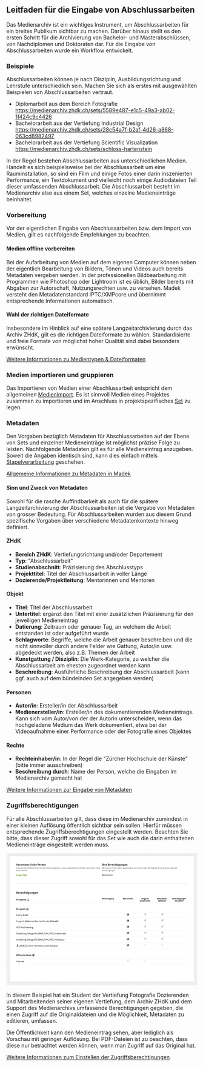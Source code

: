 ## Leitfaden für die Eingabe von Abschlussarbeiten

Das Medienarchiv ist ein wichtiges Instrument, um Abschlussarbeiten für ein breites Publikum sichtbar zu machen. Darüber hinaus stellt es den ersten Schritt für die Archivierung von Bachelor- und Masterabschlüssen, von Nachdiplomen und Doktoraten dar. Für die Eingabe von Abschlussarbeiten wurde ein Workflow entwickelt.

### Beispiele

Abschlussarbeiten können je nach Disziplin, Ausbildungsrichtung und Lehrstufe unterschiedlich sein. Machen Sie sich als erstes mit ausgewählten Beispielen von Abschlussarbeiten vertraut.

* Diplomarbeit aus dem Bereich Fotografie  
<https://medienarchiv.zhdk.ch/sets/5589e487-e1c5-49a3-ab02-1f424c9c4426>
* Bachelorarbeit aus der Vertiefung Industrial Design  
<https://medienarchiv.zhdk.ch/sets/28c54a7f-b2af-4d26-a868-063cd8982497>
* Bachelorarbeit aus der Vertiefung  Scientific Visualization  
<https://medienarchiv.zhdk.ch/sets/schloss-hartenstein>

In der Regel bestehen Abschlussarbeiten aus unterschiedlichen Medien. Handelt es sich beispielsweise bei der Abschlussarbeit um eine Rauminstallation, so sind ein Film und einige Fotos einer darin inszenierten Performance, ein Textdokument und vielleicht noch einige Audiodateien Teil dieser umfassenden Abschlussarbeit. Die Abschlussarbeit besteht im Medienarchiv also aus einem Set, welches einzelne Medieneinträge beinhaltet.

### Vorbereitung

Vor der eigentlichen Eingabe von Abschlussarbeiten bzw. dem Import von Medien, gilt es nachfolgende Empfehlungen zu beachten.

#### Medien offline vorbereiten

Bei der Aufarbeitung von Medien auf dem eigenen Computer können neben der eigentlich Bearbeitung von Bildern, Tönen und Videos auch bereits Metadaten vergeben werden. In der professionellen Bildbearbeitung mit Programmen wie Photoshop oder Lightroom ist es üblich, Bilder bereits mit Abgaben zur Autorschaft, Nutzungsrechten usw. zu versehen. Madek versteht den Metadatenstandard IPTC/XMPcore und übernimmt entsprechende Informationen automatisch.

#### Wahl der richtigen Dateiformate

Insbesondere im Hinblick auf eine spätere Langzeitarchivierung durch das Archiv ZHdK, gilt es die richtigen Dateiformate zu wählen. Standardisierte und freie Formate von möglichst hoher Qualität sind dabei besonders erwünscht.

[Weitere Informationen zu Medientypen & Dateiformaten](/software/04-mediaentries#medientypen-dateiformate)

### Medien importieren und gruppieren

Das Importieren von Medien einer Abschlussarbeit entspricht dem allgemeinen [Medienimport](/software/04-mediaentries#medien-importieren). Es ist sinnvoll Medien eines Projektes zusammen zu importieren und im Anschluss in projektspezifisches [Set](/software/05-organize#arbeiten-mit-sets) zu legen.

### Metadaten

Den Vorgaben bezüglich Metadaten für Abschlussarbeiten auf der Ebene von Sets und einzelner Medieneinträge ist möglichst präzise Folge zu leisten. Nachfolgende Metadaten gilt es für alle Medieneintrag anzugeben. Soweit die Angaben identisch sind, kann dies einfach mittels [Stapelverarbeitung](/software/05-organize#stapelverarbeitung) geschehen.

[Allgemeine Informationen zu Metadaten in Madek](/software/02-concepts#metadaten)

#### Sinn und Zweck von Metadaten

Sowohl für die rasche Auffindbarkeit als auch für die spätere Langzeitarchivierung der Abschlussarbeiten ist die Vergabe von Metadaten von grosser Bedeutung. Für Abschlussarbeiten wurden aus diesem Grund spezifische Vorgaben über verschiedene Metadatenkontexte hinweg definiert.

#### ZHdK

* __Bereich ZHdK__: Vertiefungsrichtung und/oder Departement
* __Typ__: "Abschlussarbeit"
* __Studienabschnitt__: Präzisierung des Abschlusstyps
* __Projekttitel__: Titel der Abschlussarbeit in voller Länge
* __Dozierende/Projektleitung__: Mentorinnen und Mentoren

#### Objekt

* __Titel__: Titel der Abschlussarbeit
* __Untertitel__: ergänzt den Titel mit einer zusätzlichen Präzisierung für den jeweiligen Medieneintrag
* __Datierung__: Zeitraum oder genauer Tag, an welchem die Arbeit entstanden ist oder aufgeführt wurde
* __Schlagworte__: Begriffe, welche die Arbeit genauer beschreiben und die nicht sinnvoller durch andere Felder wie Gattung, Autor/in usw. abgedeckt werden, also z.B. Themen der Arbeit
* __Kunstgattung / Disziplin__: Die Werk-Kategorie, zu welcher die Abschlussarbeit am ehesten zugeordnet werden kann
* __Beschreibung__: Ausführliche Beschreibung der Abschlussarbeit (kann ggf. auch auf dem bündelnden Set angegeben werden)

#### Personen

* __Autor/in__: Ersteller/in der Abschlussarbeit
* __Medienersteller/in__: Ersteller/in des dokumentierenden Medieneintrags. Kann sich vom Autor/von der der Autorin unterscheiden, wenn das hochgeladene Medium das Werk dokumentiert, etwa bei der Videoaufnahme einer Performance oder der Fotografie eines Objektes

#### Rechte

* __Rechteinhaber/in__: In der Regel die "Zürcher Hochschule der Künste" (bitte immer ausschreiben)
* __Beschreibung durch__: Name der Person, welche die Eingaben im Medienarchiv gemacht hat

[Weitere Informationen zur Eingabe von Metadaten](/software/04-mediaentries/#metadaten-editieren)

### Zugriffsberechtigungen

Für alle Abschlussarbeiten gilt, dass diese im Medienarchiv zumindest in einer kleinen Auflösung öffentlich sichtbar sein sollen. Hierfür müssen entsprechende Zugriffsberechtigungen eingestellt werden. Beachten Sie bitte, dass dieser Zugriff sowohl für das Set wie auch die darin enthaltenen Medieneinträge eingestellt werden muss.

[![Beispiel für Zugriffsberechtigungen](images/complementary-permissions.jpg "Beispiel für Zugriffsberechtigungen")](images/complementary-permissions.png)

In diesem Beispiel hat ein Student der Vertiefung Fotografie Dozierenden und Mitarbeitenden seiner eigenen Vertiefung, dem Archiv ZHdK und dem Support des Medienarchivs umfassende Berechtigungen gegeben, die einen Zugriff auf die Originaldateien und die Möglichkeit, Metadaten zu editieren, umfassen.

Die Öffentlichkeit kann den Medieneintrag sehen, aber lediglich als Vorschau mit geringer Auflösung. Bei PDF-Dateien ist zu beachten, dass diese nur betrachtet werden können, wenn man Zugriff auf das Original hat.

[Weitere Informationen zum Einstellen der Zugriffsberechtigungen](/software/04-mediaentries#zugriffsberechtigungen-bearbeiten)
